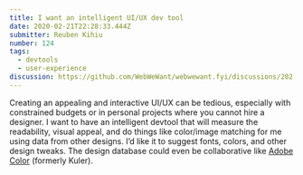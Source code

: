 ```yaml
---
title: I want an intelligent UI/UX dev tool
date: 2020-02-21T22:28:33.444Z
submitter: Reuben Kihiu
number: 124
tags:
  - devtools
  - user-experience
discussion: https://github.com/WebWeWant/webwewant.fyi/discussions/202
---
```

Creating an appealing and interactive UI/UX can be tedious, especially with constrained budgets or in personal projects where you cannot hire a designer. I want to have an intelligent devtool that will measure the readability, visual appeal, and do things like color/image matching for me using data from other designs. I’d like it to suggest fonts, colors, and other design tweaks. The design database could even be collaborative like [Adobe Color](https://color.adobe.com/) (formerly Kuler).
